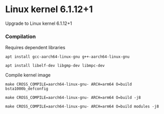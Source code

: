 # Linux kernel 6.1.12+1

Upgrade to Linux kernel 6.1.12+1

### Compilation

Requires dependent libraries

```
apt install gcc-aarch64-linux-gnu g++-aarch64-linux-gnu

apt install libelf-dev libgmp-dev libmpc-dev
```
Compile kernel image

```
make CROSS_COMPILE=aarch64-linux-gnu- ARCH=arm64 O=build bsta1000b_defconfig

make CROSS_COMPILE=aarch64-linux-gnu- ARCH=arm64 O=build -j8

make CROSS_COMPILE=aarch64-linux-gnu- ARCH=arm64 O=build modules -j8
```
